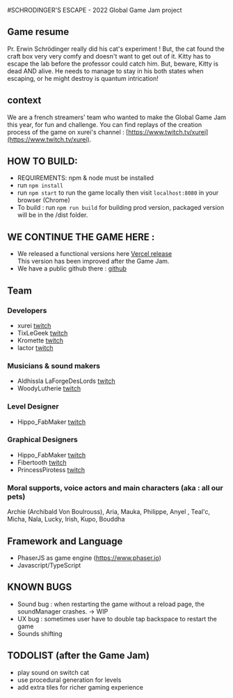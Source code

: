 #SCHRODINGER'S ESCAPE - 2022 Global Game Jam project

## Game resume
Pr. Erwin Schrödinger really did his cat's experiment ! But, the cat found the craft box very very comfy and doesn't want to get out of it. Kitty has to escape the lab before the professor could catch him. But, beware, Kitty is dead AND alive. He needs to manage to stay in his both states when escaping, or he might destroy is quantum intrication!

## context

We are a french streamers' team who wanted to make the Global Game Jam this year, for fun and challenge.
You can find replays of the creation process of the game on xurei's channel : [https://www.twitch.tv/xurei](https://www.twitch.tv/xurei).

## HOW TO BUILD:
- REQUIREMENTS: npm & node must be installed
- run `npm install`
- run `npm start` to run the game locally then visit `localhost:8080` in your browser (Chrome)
- To build : run `npm run build` for building prod version, packaged version will be in the /dist folder.

## WE CONTINUE THE GAME HERE :
- We released a functional versions here [Vercel release](https://ggj2022.vercel.app)  
  This version has been improved after the Game Jam. 
- We have a public github there : [github](https://github.com/lactorr/gamejam)

## Team

### Developers
- xurei [twitch](https://www.twitch.tv/xurei)
- TixLeGeek [twitch](https://www.twitch.tv/tixlegeek)
- Kromette [twitch](https://www.twitch.tv/kromette)
- lactor [twitch](https://www.twitch.tv/lactorr)

### Musicians & sound makers
- Aldhissla LaForgeDesLords [twitch](https://www.twitch.tv/laforgedeslords)
- WoodyLutherie [twitch](https://www.twitch.tv/woodylutherie)

### Level Designer
- Hippo_FabMaker [twitch](https://www.twitch.tv/hippo_fabmaker)

### Graphical Designers
- Hippo_FabMaker [twitch](https://www.twitch.tv/hippo_fabmaker)
- Fibertooth [twitch](https://www.twitch.tv/fibertooth)
- PrincessPirotess [twitch](https://www.twitch.tv/princesspirotess)

### Moral supports, voice actors and main characters (aka : all our pets)
Archie (Archibald Von Boulrouss), Aria, Mauka, Philippe, Anyel , Teal'c,
Micha, Nala, Lucky, Irish, Kupo, Bouddha

## Framework and Language
- PhaserJS as game engine (https://www.phaser.io)
- Javascript/TypeScript

## KNOWN BUGS

- Sound bug : when restarting the game without a reload page, the soundManager crashes. -> WIP
- UX bug : sometimes user have to double tap backspace to restart the game
- Sounds shifting

## TODOLIST (after the Game Jam)
- play sound on switch cat
- use procedural generation for levels
- add extra tiles for richer gaming experience
